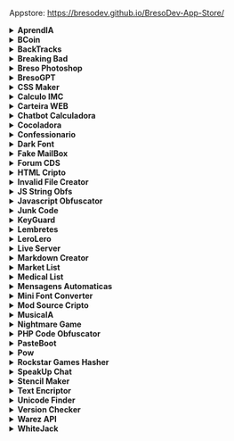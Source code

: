 Appstore: https://bresodev.github.io/BresoDev-App-Store/



<details>
<summary><b>AprendIA</b></summary>
<br>
<i>Teste seus conhecimentos com perguntas geradas por IA que se adaptam ao seu nível.</i><br><br>
<br><a href="https://bresodev.github.io/BresoDEV-App-Store/apks/aprendIA 1.0.apk" download="https://bresodev.github.io/BresoDEV-App-Store/apks/aprendIA 1.0.apk">Download do APK</a>
<br><a href="https://bresodev.github.io/aprendIA/" target="_blank">Acessar Site</a>
<br>
</details>

<details>
<summary><b>BCoin</b></summary>
<br>
<i>Aplicativo intuitivo para facilitar a compra e venda de BCoins</i><br><br>
<br><a href="https://bresodev.github.io/BresoDEV-App-Store/apks/bcoin.apk" download="https://bresodev.github.io/BresoDEV-App-Store/apks/bcoin.apk">Download do APK</a>
<br>
</details>

<details>
<summary><b>BackTracks</b></summary>
<br>
<i>Aplicativo com um acervo de músicas de rock sem faixas de guitarra, para que guitarrista possam tocar junto com a música.</i><br><br>
<br><a href="https://bresodev.github.io/BresoDEV-App-Store/apks/BackTracks.apk" download="https://bresodev.github.io/BresoDEV-App-Store/apks/BackTracks.apk">Download do APK</a>
<br><a href="https://bresodev.github.io/BackingTracks/" target="_blank">Acessar Site</a>
<br>
</details>

<details>
<summary><b>Breaking Bad</b></summary>
<br>
<i>Jogo baseado na série de tv</i><br><br>
<br><a href="https://bresodev.github.io/BresoDEV-App-Store/apks/Breaking Bad.apk" download="https://bresodev.github.io/BresoDEV-App-Store/apks/Breaking Bad.apk">Download do APK</a>
<br><a href="https://bresodev.github.io/Breaking-Bad-Game/" target="_blank">Acessar Site</a>
<br>
</details>

<details>
<summary><b>Breso Photoshop</b></summary>
<br>
<i>Simples editor de imagens</i><br><br>
<br><a href="https://bresodev.github.io/Editor-de-Imagens-Javascript/" target="_blank">Acessar Site</a>
<br>
</details>

<details>
<summary><b>BresoGPT</b></summary>
<br>
<i>Aplicativo inspirado no ChatGPT</i><br><br>
<br><a href="https://bresodev.github.io/BresoDEV-App-Store/apks/BresoGPT.apk" download="https://bresodev.github.io/BresoDEV-App-Store/apks/BresoGPT.apk">Download do APK</a>
<br><a href="https://bresodev.github.io/GPT-Via-JSON/" target="_blank">Acessar Site</a>
<br>
</details>

<details>
<summary><b>CSS Maker</b></summary>
<br>
<i>Aplicacao para facilitar a estilização de elementos HTML usando CSS</i><br><br>
<br><a href="https://bresodev.github.io/BresoDEV-App-Store/apks/CSS Maker.apk" download="https://bresodev.github.io/BresoDEV-App-Store/apks/CSS Maker.apk">Download do APK</a>
<br><a href="https://bresodev.github.io/Css-Maker/" target="_blank">Acessar Site</a>
<br>
</details>

<details>
<summary><b>Calculo IMC</b></summary>
<br>
<i>App que calcula a massa corporea</i><br><br>
<br><a href="https://bresodev.github.io/BresoDEV-App-Store/apks/Calculo IMC.apk" download="https://bresodev.github.io/BresoDEV-App-Store/apks/Calculo IMC.apk">Download do APK</a>
<br><a href="https://bresodev.github.io/Calculo-IMC/" target="_blank">Acessar Site</a>
<br>
</details>

<details>
<summary><b>Carteira WEB</b></summary>
<br>
<i>Armazene seus documentos pessoais com segurança, direto no navegador.</i><br><br>
<br><a href="https://bresodev.github.io/webCarteira/" target="_blank">Acessar Site</a>
<br>
</details>

<details>
<summary><b>Chatbot Calculadora</b></summary>
<br>
<i>Bot que faz contas basicas de matematica</i><br><br>
<br><a href="https://bresodev.github.io/BresoDEV-App-Store/apks/Chatbot Calculadora.apk" download="https://bresodev.github.io/BresoDEV-App-Store/apks/Chatbot Calculadora.apk">Download do APK</a>
<br><a href="https://bresodev.github.io/BotCalculadora/" target="_blank">Acessar Site</a>
<br>
</details>

<details>
<summary><b>Cocoladora</b></summary>
<br>
<i>Descubra quanto você lucra no trono com base no seu salário por hora.</i><br><br>
<br><a href="https://bresodev.github.io/BresoDEV-App-Store/apks/Cocoladora 1.0.apk" download="https://bresodev.github.io/BresoDEV-App-Store/apks/Cocoladora 1.0.apk">Download do APK</a>
<br>
</details>

<details>
<summary><b>Confessionario</b></summary>
<br>
<i>Site para fazer confissões de modo anonimo</i><br><br>
<br><a href="https://bresodev.github.io/BresoDEV-App-Store/apks/Confessionario.apk" download="https://bresodev.github.io/BresoDEV-App-Store/apks/Confessionario.apk">Download do APK</a>
<br><a href="https://bresodev.github.io/redirecionador_apk/Confessionario.html" target="_blank">Acessar Site</a>
<br>
</details>

<details>
<summary><b>Dark Font</b></summary>
<br>
<i>Conversor de texto para fonte estilizada</i><br><br>
<br><a href="https://bresodev.github.io/BresoDEV-App-Store/apks/Dark Font.apk" download="https://bresodev.github.io/BresoDEV-App-Store/apks/Dark Font.apk">Download do APK</a>
<br><a href="https://bresodev.github.io/DarkFont/" target="_blank">Acessar Site</a>
<br>
</details>

<details>
<summary><b>Fake MailBox</b></summary>
<br>
<i>Sistema que você pode criar seu email personalizado com qualquer nome e domínio</i><br><br>
<br><a href="https://bresodev.github.io/BresoDEV-App-Store/apks/FakeMailBox.apk" download="https://bresodev.github.io/BresoDEV-App-Store/apks/FakeMailBox.apk">Download do APK</a>
<br><a href="https://bresodev.github.io/redirecionador_apk/EmailBox.html" target="_blank">Acessar Site</a>
<br>
</details>

<details>
<summary><b>Forum CDS</b></summary>
<br>
<i>Fórum destinado a alunos de Ciências da Computação da escola Cruzeiro do Sul</i><br><br>
<br><a href="https://bresodev.github.io/BresoDEV-App-Store/apks/Forum CDS.apk" download="https://bresodev.github.io/BresoDEV-App-Store/apks/Forum CDS.apk">Download do APK</a>
<br><a href="https://bresodev.github.io/redirecionador_apk/ForumCDS.html" target="_blank">Acessar Site</a>
<br>
</details>

<details>
<summary><b>HTML Cripto</b></summary>
<br>
<i>Obfuscador de codigo HTML</i><br><br>
<br><a href="https://bresodev.github.io/BresoDEV-App-Store/apks/HTML Cripto.apk" download="https://bresodev.github.io/BresoDEV-App-Store/apks/HTML Cripto.apk">Download do APK</a>
<br><a href="https://bresodev.github.io/CriptoHTML/" target="_blank">Acessar Site</a>
<br>
</details>

<details>
<summary><b>Invalid File Creator</b></summary>
<br>
<i>Cria arquivos inválidos e corrompidos de qualquer tamanho ou extensão, para ser usado como desculpa quando não fez um trabalho e precisa entregar</i><br><br>
<br><a href="https://bresodev.github.io/BresoDEV-App-Store/apks/Invalid File Creator.apk" download="https://bresodev.github.io/BresoDEV-App-Store/apks/Invalid File Creator.apk">Download do APK</a>
<br><a href="https://bresodev.github.io/Invalid-File-Creator/" target="_blank">Acessar Site</a>
<br>
</details>

<details>
<summary><b>JS String Obfs</b></summary>
<br>
<i>Obfusque e proteja strings JavaScript com facilidade e rapidez.</i><br><br>
<br><a href="https://bresodev.github.io/JS-String-Obfuscator/" target="_blank">Acessar Site</a>
<br>
</details>

<details>
<summary><b>Javascript Obfuscator</b></summary>
<br>
<i>Obfuscador de codigo Javascript</i><br><br>
<br><a href="https://bresodev.github.io/BresoDEV-App-Store/apks/Javascript Obfuscator.apk" download="https://bresodev.github.io/BresoDEV-App-Store/apks/Javascript Obfuscator.apk">Download do APK</a>
<br><a href="https://bresodev.github.io/JS-Obfuscator/" target="_blank">Acessar Site</a>
<br>
</details>

<details>
<summary><b>Junk Code</b></summary>
<br>
<i>Gerador de junk code para varias linguagens</i><br><br>
<br><a href="https://bresodev.github.io/BresoDEV-App-Store/apks/Junk Code.apk" download="https://bresodev.github.io/BresoDEV-App-Store/apks/Junk Code.apk">Download do APK</a>
<br><a href="https://bresodev.github.io/Web-Junk-Code/" target="_blank">Acessar Site</a>
<br>
</details>

<details>
<summary><b>KeyGuard</b></summary>
<br>
<i>Proteja suas senhas com segurança e conveniência usando o KeyGuard</i><br><br>
<br><a href="https://bresodev.github.io/BresoDEV-App-Store/apks/KeyGuard.apk" download="https://bresodev.github.io/BresoDEV-App-Store/apks/KeyGuard.apk">Download do APK</a>
<br>
</details>

<details>
<summary><b>Lembretes</b></summary>
<br>
<i>Aplicativo para adicionar lembretes</i><br><br>
<br><a href="https://bresodev.github.io/BresoDEV-App-Store/apks/Lembretes.apk" download="https://bresodev.github.io/BresoDEV-App-Store/apks/Lembretes.apk">Download do APK</a>
<br><a href="https://bresodev.github.io/Post-Its/" target="_blank">Acessar Site</a>
<br>
</details>

<details>
<summary><b>LeroLero</b></summary>
<br>
<i>Gerador de texto aleatorio (lero lero)</i><br><br>
<br><a href="https://bresodev.github.io/BresoDEV-App-Store/apks/LeroLero.apk" download="https://bresodev.github.io/BresoDEV-App-Store/apks/LeroLero.apk">Download do APK</a>
<br><a href="https://bresodev.github.io/LeroLero/" target="_blank">Acessar Site</a>
<br>
</details>

<details>
<summary><b>Live Server</b></summary>
<br>
<i>Programa que simula um server ao vivo, para criar sites, permitindo mudar o html/css/js em tempo real.</i><br><br>
<br><a href="https://bresodev.github.io/BresoDEV-App-Store/apks/Live Server.apk" download="https://bresodev.github.io/BresoDEV-App-Store/apks/Live Server.apk">Download do APK</a>
<br><a href="https://bresodev.github.io/LiveServer/" target="_blank">Acessar Site</a>
<br>
</details>

<details>
<summary><b>Markdown Creator</b></summary>
<br>
<i>Formatador e gerador de textos em formato Markdown</i><br><br>
<br><a href="https://bresodev.github.io/BresoDEV-App-Store/apks/Markdown Creator.apk" download="https://bresodev.github.io/BresoDEV-App-Store/apks/Markdown Creator.apk">Download do APK</a>
<br><a href="https://bresodev.github.io/MarkdownCreator/" target="_blank">Acessar Site</a>
<br>
</details>

<details>
<summary><b>Market List</b></summary>
<br>
<i>Aplicativo ideal para criar e gerenciar listas de compras</i><br><br>
<br><a href="https://bresodev.github.io/BresoDEV-App-Store/apks/marketlist.apk" download="https://bresodev.github.io/BresoDEV-App-Store/apks/marketlist.apk">Download do APK</a>
<br><a href="https://bresodev.github.io/MarketList/" target="_blank">Acessar Site</a>
<br>
</details>

<details>
<summary><b>Medical List</b></summary>
<br>
<i>Aplicativo para cadastrar sintomas e os remédios correspondentes</i><br><br>
<br><a href="https://bresodev.github.io/BresoDEV-App-Store/apks/medicallist.apk" download="https://bresodev.github.io/BresoDEV-App-Store/apks/medicallist.apk">Download do APK</a>
<br><a href="https://bresodev.github.io/MedicalList/" target="_blank">Acessar Site</a>
<br>
</details>

<details>
<summary><b>Mensagens Automaticas</b></summary>
<br>
<i>Gerador de mensagens de temas diversos (bom dia, boa noite, aniversario, etc...)</i><br><br>
<br><a href="https://bresodev.github.io/BresoDEV-App-Store/apks/Mensagens Automaticas.apk" download="https://bresodev.github.io/BresoDEV-App-Store/apks/Mensagens Automaticas.apk">Download do APK</a>
<br><a href="https://bresodev.github.io/MensagensBomDia/" target="_blank">Acessar Site</a>
<br>
</details>

<details>
<summary><b>Mini Font Converter</b></summary>
<br>
<i>Converte frases em caracteres menores que a fonte normal</i><br><br>
<br><a href="https://bresodev.github.io/BresoDEV-App-Store/apks/Mini Font Converter.apk" download="https://bresodev.github.io/BresoDEV-App-Store/apks/Mini Font Converter.apk">Download do APK</a>
<br><a href="https://bresodev.github.io/MiniFont-Creator/" target="_blank">Acessar Site</a>
<br>
</details>

<details>
<summary><b>Mod Source Cripto</b></summary>
<br>
<i>Obfuscador de source codes para mods para GTAV e RDR2, criados usando C++</i><br><br>
<br><a href="https://bresodev.github.io/RockstarModCripto" target="_blank">Acessar Site</a>
<br>
</details>

<details>
<summary><b>MusicaIA</b></summary>
<br>
<i>Crie letras e artes musicais com a ajuda da inteligência artificial.</i><br><br>
<br><a href="https://bresodev.github.io/BresoDEV-App-Store/apks/musicaIA 1.0.apk" download="https://bresodev.github.io/BresoDEV-App-Store/apks/musicaIA 1.0.apk">Download do APK</a>
<br><a href="https://bresodev.github.io/musicAI" target="_blank">Acessar Site</a>
<br>
</details>

<details>
<summary><b>Nightmare Game</b></summary>
<br>
<i>Jogo de terror, onde voce assume o papel de um vigia noturno em seu nomo emprego.</i><br><br>
<br><a href="https://bresodev.github.io/BresoDEV-App-Store/apks/Nightmare Game.apk" download="https://bresodev.github.io/BresoDEV-App-Store/apks/Nightmare Game.apk">Download do APK</a>
<br><a href="https://bresodev.github.io/Nightmares/" target="_blank">Acessar Site</a>
<br>
</details>

<details>
<summary><b>PHP Code Obfuscator</b></summary>
<br>
<i>Obfuscador de codigo PHP</i><br><br>
<br><a href="https://bresodev.github.io/BresoDEV-App-Store/apks/PHP Code Obfuscator.apk" download="https://bresodev.github.io/BresoDEV-App-Store/apks/PHP Code Obfuscator.apk">Download do APK</a>
<br><a href="https://bresodev.github.io/PHP-Obfuscator/" target="_blank">Acessar Site</a>
<br>
</details>

<details>
<summary><b>PasteBoot</b></summary>
<br>
<i>Aplicativo semelhante ao Pastebin, para hospedar e compartilhar textos diversos</i><br><br>
<br><a href="https://bresodev.github.io/BresoDEV-App-Store/apks/PasteBoot.apk" download="https://bresodev.github.io/BresoDEV-App-Store/apks/PasteBoot.apk">Download do APK</a>
<br><a href="https://bresodev.github.io/redirecionador_apk/PasteBot.html" target="_blank">Acessar Site</a>
<br>
</details>

<details>
<summary><b>Pow</b></summary>
<br>
<i>Cuide do seu próprio bichinho virtual com o Pow!</i><br><br>
<br><a href="https://bresodev.github.io/BresoDEV-App-Store/apks/Pow.apk" download="https://bresodev.github.io/BresoDEV-App-Store/apks/Pow.apk">Download do APK</a>
<br><a href="https://bresodev.github.io/Pow/" target="_blank">Acessar Site</a>
<br>
</details>

<details>
<summary><b>Rockstar Games Hasher</b></summary>
<br>
<i>Gerador e conversor de string ou listas para hash, usados em scripts de jogos da Rockstar Games (GTAV,RDR2,etc...)</i><br><br>
<br><a href="https://bresodev.github.io/BresoDEV-App-Store/apks/Rockstar Games Hasher.apk" download="https://bresodev.github.io/BresoDEV-App-Store/apks/Rockstar Games Hasher.apk">Download do APK</a>
<br><a href="https://bresodev.github.io/Hash-Generator-Javascript/" target="_blank">Acessar Site</a>
<br>
</details>

<details>
<summary><b>SpeakUp Chat</b></summary>
<br>
<i>Aplicativo de conversas/chat entre usuarios</i><br><br>
<br><a href="https://bresodev.github.io/BresoDEV-App-Store/apks/SpeakUp.apk" download="https://bresodev.github.io/BresoDEV-App-Store/apks/SpeakUp.apk">Download do APK</a>
<br><a href="https://bresodev.github.io/redirecionador_apk/SpeakUp.html" target="_blank">Acessar Site</a>
<br>
</details>

<details>
<summary><b>Stencil Maker</b></summary>
<br>
<i>Crie facilmente stencils a partir de suas imagens</i><br><br>
<br><a href="https://bresodev.github.io/Stencil-Maker/" target="_blank">Acessar Site</a>
<br>
</details>

<details>
<summary><b>Text Encriptor</b></summary>
<br>
<i>Encriptador e decriptador de textos</i><br><br>
<br><a href="https://bresodev.github.io/BresoDEV-App-Store/apks/Text Encriptor.apk" download="https://bresodev.github.io/BresoDEV-App-Store/apks/Text Encriptor.apk">Download do APK</a>
<br><a href="https://bresodev.github.io/Criptografia-Strings/" target="_blank">Acessar Site</a>
<br>
</details>

<details>
<summary><b>Unicode Finder</b></summary>
<br>
<i>Localize codigos de fontes unicode</i><br><br>
<br><a href="https://bresodev.github.io/BresoDEV-App-Store/apks/Unicode Finder.apk" download="https://bresodev.github.io/BresoDEV-App-Store/apks/Unicode Finder.apk">Download do APK</a>
<br><a href="https://bresodev.github.io/FontFinder/" target="_blank">Acessar Site</a>
<br>
</details>

<details>
<summary><b>Version Checker</b></summary>
<br>
<i>Aplicativo que checka a autenticidade de um texto usando uma chave de acesso</i><br><br>
<br><a href="https://bresodev.github.io/BresoDEV-App-Store/apks/Version Checker.apk" download="https://bresodev.github.io/BresoDEV-App-Store/apks/Version Checker.apk">Download do APK</a>
<br><a href="https://bresodev.github.io/Version-Checker-/" target="_blank">Acessar Site</a>
<br>
</details>

<details>
<summary><b>Warez API</b></summary>
<br>
<i>Aplicativo de filmes via link do IMDB</i><br><br>
<br><a href="https://bresodev.github.io/WarezAPI/" target="_blank">Acessar Site</a>
<br>
</details>

<details>
<summary><b>WhiteJack</b></summary>
<br>
<i>Joguinho de cassino caça níquel, onde você pode jogar sem usar dinheiro real</i><br><br>
<br><a href="https://bresodev.github.io/BresoDEV-App-Store/apks/WhiteJack.apk" download="https://bresodev.github.io/BresoDEV-App-Store/apks/WhiteJack.apk">Download do APK</a>
<br><a href="https://bresodev.github.io/Roleta-Cassino/" target="_blank">Acessar Site</a>
<br>
</details>